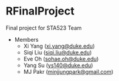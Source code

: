 RFinalProject
=============

Final project for STA523 Team

* Members
  * Xi Yang (xi.yang@duke.edu)
  * Siqi Liu (siqi.liu@duke.edu)
  * Eve Oh (sohae.oh@duke.edu)
  * Yang Su (ys140@duke.edu)
  * MJ Pakr (minjjungpark@gmail.com)

